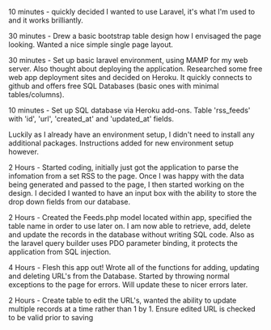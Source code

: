 <p>
    10 minutes - quickly decided I wanted to use Laravel, it's what I'm used to and it works brilliantly.
</p>

<p>
    30 minutes - Drew a basic bootstrap table design how I envisaged the page looking. Wanted a nice simple single page layout.
</p>

<p>
    30 minutes - Set up basic laravel environment, using MAMP for my web server. Also thought about deploying the application.
    Researched some free web app deployment sites and decided on Heroku. It quickly connects to github and offers free SQL 
    Databases (basic ones with minimal tables/columns). 
</p>

<p>
    10 minutes - Set up SQL database via Heroku add-ons. Table 'rss_feeds' with 'id', 'url', 'created_at' and 'updated_at' fields.
</p>

<p>
    Luckily as I already have an environment setup, I didn't need to install any additional packages. Instructions added for new environment setup however.
</p>

<p>
    2 Hours - Started coding, initially just got the application to parse the infomation from a set RSS to the page.
    Once I was happy with the data being generated and passed to the page, I then started working on the design. I decided
    I wanted to have an input box with the ability to store the drop down fields from our database. 
</p>

<p>
    2 Hours - Created the Feeds.php model located within app, specified the table name in order to use later on.
    I am now able to retrieve, add, delete and update the records in the database without writing SQL code. Also as the laravel
    query builder uses PDO parameter binding, it protects the application from SQL injection.
</p>

<p>
    4 Hours - Flesh this app out! Wrote all of the functions for adding, updating and deleting URL's from the Database.
    Started by throwing normal exceptions to the page for errors. Will update these to nicer errors later.
</p>

<p>
    2 Hours - Create table to edit the URL's, wanted the ability to update multiple records at a time rather than 1 by 1.
    Ensure edited URL is checked to be valid prior to saving
</p>
